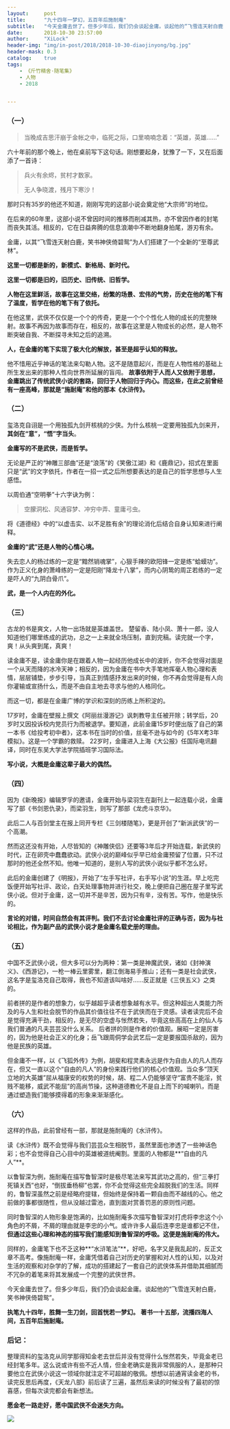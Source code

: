```yaml
---
layout:     post
title:      "九十四年一梦幻，五百年后施耐庵"
subtitle:   "今天金庸去世了。但多少年后，我们仍会谈起金庸。谈起他的“飞雪连天射白鹿，笑书神侠倚碧鸳”。"
date:       2018-10-30 23:57:00
author:     "XiLock"
header-img: "img/in-post/2018/2018-10-30-diaojinyong/bg.jpg"
header-mask: 0.3
catalog:    true
tags:
    - 《斤竹精舍·随笔集》
    - 人物
    - 2018


---
```


### （一）
> 当晚成吉思汗崩于金帐之中，临死之际，口里喃喃念着：“英雄，英雄……”

六十年前的那个晚上，他在桌前写下这句话。刚想要起身，犹豫了一下，又在后面添了一首诗：

>兵火有余烬，贫村才数家。
>
>无人争晓渡，残月下寒沙！

那时只有35岁的他还不知道，刚刚写完的这部小说会奠定他“大宗师”的地位。

在后来的60年里，这部小说不曾因时间的推移而削减其热，亦不曾因作者的封笔而丧失其活。相反的，它在日益奔腾的信息浪潮中不断地翻身拍尾，游刃有余。

金庸，以其“飞雪连天射白鹿，笑书神侠倚碧鸳”为人们搭建了一个全新的“至尊武林”。

**这里一切都是新的，新模式、新格局、新时代。**

**这里一切都是旧的，旧历史、旧传统、旧哲学。**

**人物在这里鲜活，故事在这里交络，纷繁的场景、宏伟的气势，历史在他的笔下有了温度，哲学在他的笔下有了依托。**

在他这里，武侠不仅仅是一个个的传奇，更是一个个个性化人物的成长的完整映射。故事不再因为故事而存在，相反的，故事在这里是人物成长的必然，是人物不断突破自我、不断探寻未知之后的追溯。

**人，在金庸的笔下实现了极大化的解放，甚至是超乎认知的释放。**

他不惜用近乎神话的笔法来勾勒人物。这不是随意起兴，而是在人物性格的基础上所生发出来的那种人性向世界所延展的盲闯。
**故事依附于人而人又依附于思想，金庸跳出了传统武侠小说的套路，回归于人物回归于内心。而这些，在此之前曾经有一座高峰，那就是“施耐庵”和他的那本《水浒传》。**

### （二）
玺洛克自诩是一个用独孤九剑开核桃的少侠。为什么核桃一定要用独孤九剑来开，**其剑在“意”，“悟”字当头**。

**金庸写的不是武侠，而是哲学。**

无论是严正的“神雕三部曲”还是“浪荡”的《笑傲江湖》和《鹿鼎记》，招式在里面只是“武”的文字依托，作者在一招一式之后所想要表达的是自己的哲学思想与人生感悟。

以周伯通“空明拳”十六字诀为例：

>空朦洞松、风通容梦、冲穷中弄、童庸弓虫。

将《道德经》中的“以虚击实、以不足胜有余”的理论消化后结合自身认知来进行阐释。

**金庸的“武”还是人物的心情心境。**

失去恋人的杨过练的一定是“黯然销魂掌”，心狠手辣的欧阳锋一定是练“蛤蟆功”。作为正义化身的萧峰练的一定是阳刚“降龙十八掌”，而内心阴鸷的周芷若练的一定是吓人的“九阴白骨爪”。

**武，是一个人内在的外化。**

### （三）
古龙的书是爽文，人物一出场就是英雄盖世。
楚留香、陆小凤、萧十一郎，没人知道他们哪里练成的武功，总之一上来就全场压制，直到完稿。读完就一个字，爽！从头爽到尾，真爽！

读金庸不是，读金庸你是在跟着人物一起经历他成长中的波折，你不会觉得对面是一个从天而降的冰冷天神；相反的，因为金庸在书中大手笔地挥毫人物心理和表情，层层铺垫，步步引导，当真正到情感抒发出来的时候，你不再会觉得是有人向你灌输或宣扬什么，而是不由自主地去寻求与他的人格同化。

而这一切，都是在金庸广博的学识和深刻的历练上所积淀的。

17岁时，金庸在壁报上撰文《阿丽丝漫游记》讽刺教导主任被开除；转学后，20岁时又因投诉校内党员行为而被退学。要知道，此前金庸15岁时便出版了自己的第一本书《给投考初中者》，这本书在当时的价值，丝毫不逊与如今的《5年X考3年模拟》。这是一个学霸的救赎。
22岁时，金庸进入上海《大公报》任国际电讯翻译，同时在东吴大学法学院插班学习国际法。

**写小说，大概是金庸这辈子最大的偶然。**

### （四）
因为《新晚报》编辑罗孚的邀请，金庸开始与梁羽生在副刊上一起连载小说，金庸写了部《书剑恩仇录》，而梁羽生，则写了那部《龙虎斗京华》。

此后二人与百剑堂主在报上同开专栏《三剑楼随笔》，更是开创了“新派武侠”的一个高潮。

然而这还没有开始，人尽皆知的《神雕侠侣》还要等3年后才开始连载，新武侠的时代，正在卵壳中蠢蠢欲动。武侠小说的巅峰似乎早已给金庸预留了位置，只不过那时的他还全然不知。他唯一知道的，是别人写的武侠小说似乎都不怎么好。

此后的金庸创建了《明报》，开始了“左手写社评，右手写小说”的生涯。早上吃完饭便开始写社评、政论，白天处理事物并进行社交，晚上便把自己圈在屋子里写武侠小说。但对于金庸，这一切并不是辛苦，因为只有辛，没有苦。写作，他是快乐的。

**言论的对错，时间自然会有其评判。我们不去讨论金庸社评的正确与否，因为与社论相比，作为副产品的武侠小说才是金庸名载史册的理由。**

### （五）
中国不乏武侠小说，但大多可以分为两种：第一类是神魔武侠，诸如《封神演义》、《西游记》，一枪一棒云里雾里，翻江倒海易手推山；还有一类是社会武侠，这名字是玺洛克自己取得，我也不知道该叫啥好……反正就是《三侠五义》之类的。

前者拼的是作者的想象力，似乎越超乎读者想象越有水平。但这种超出人类能力所及的与人生和社会脱节的作品其价值往往不在于武侠而在于灵感。读者读完后不会是觉得充满干劲，相反的，是无尽的空虚与怅然若失，毕竟这些高高在上的仙人与我们普通的凡夫芸芸没什么关系。
后者拼的则是作者的价值观。展昭一定是厉害的，因为他是社会正义的化身；岳飞跟周侗学会武艺后一定是要报国杀敌的，因为他是民族的英雄。

但金庸不一样，以《飞狐外传》为例，胡斐和程灵素永远是作为自由人的凡人而存在，但又一直以这个“自由的凡人”的身份来践行他们的核心价值观。当众多“顶天立地的大英雄”屈从福康安的权势的时候，胡、程二人仍能够坚守“富贵不能淫，贫贱不能移，威武不能屈”的高尚节操，这种道德教化不是自上而下的喊喇叭，而是通过塑造我们能够摸得着的形象来渐渐感化。

### （六）
这样的作品，此前曾经有一部，那就是施耐庵的《水浒传》。

读《水浒传》既不会觉得与我们芸芸众生相脱节，虽然里面也渗透了一些神话色彩；也不会觉得自己心目中的英雄被道统阉割。里面的人物都是**“自由的凡人”**。

以鲁智深为例，施耐庵在描写鲁智深时是极尽笔法来写其武功之高的，但“三拳打死镇关西”也好，“倒拔垂杨柳”也罢，你不会觉得这些完全超脱我们的生活。同样的，鲁智深虽然之前是经略府提辖，但始终是保持着一颗自由而不越线的心。他之前做的事都很随性，但从没越过雷池，直到面对赏善罚恶的原则性问题。

同时鲁智深的人物形象是饱满的，比如施耐庵多次描写鲁智深对打虎将李忠这个小角色的不屑，不屑的理由就是李忠的小气。或许许多人最后连李忠是谁都记不住，**但通过这些心理和神态的描写我们能感知到鲁智深的呼吸。这便是施耐庵的伟大。**

同样的，金庸笔下也不乏这种**“水浒笔法”**，好吧，名字又是我乱起的，反正文章不高考。像施耐庵一样，金庸凭借着自己对历史的掌握和对人性的认知，以及对生活的观察和对杂学的了解，成功的搭建起了一套自己的武侠体系并借助其细腻而不冗杂的着笔来将其发展成一个完整的武侠世界。

今天金庸去世了。但多少年后，我们仍会谈起金庸。谈起他的“飞雪连天射白鹿，笑书神侠倚碧鸳”。

**执笔九十四年，胜舞一生刀剑，回首恍若一梦幻。**
**著书一十五部，流播四海人间，五百年后施耐庵。**

### 后记：
整理资料的玺洛克从同学那得知金老去世后并没有觉得什么怅然若失，毕竟金老已经封笔多年。这么说或许有些不近人情，但金老确实是我非常佩服的人，是那种只要他立在武侠小说这一领域你就注定不可超越的敬佩。想想以前通宵读金老的书，读完反思后再度，《天龙八部》前后读了三遍，虽然后来读的时候没有了最初的惊喜感，但每次读完都会有新想法。

**愿金老一路走好，愿中国武侠不会迷失方向。**

![](/img/wc-tail.GIF)
